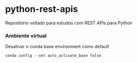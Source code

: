 # python-rest-apis
Repositório voltado para estudos com REST APIs para Python


### Ambiente virtual

Desativar o conda base environment como default
```
conda config --set auto_activate_base false
```